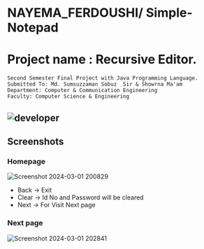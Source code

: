 # NAYEMA_FERDOUSHI/ Simple-Notepad

# Project name : Recursive Editor.
<!-- badges -->
```
Second Semester Final Project with Java Programming Language.
Submitted To: Md. Sumsuzzaman Sobuz  Sir & Showrna Ma'am
Department: Computer & Communication Engineering
Faculty: Computer Science & Engineering
```
![developer](https://img.shields.io/badge/Developed%20By%20%3A-Nayema%20Ferdoushi-red)
---
## Screenshots
### Homepage

![Screenshot 2024-03-01 200829](https://github.com/NAYEMA26/Nayema26_Simple-Notepad/assets/134846919/9a93d6a0-34e3-45a4-8c75-423148af130b)

- Back -> Exit 
- Clear -> Id No and Password will be cleared 
- Next -> For Visit Next page 
### Next page
![Screenshot 2024-03-01 202841](https://github.com/NAYEMA26/Nayema26_Simple-Notepad/assets/134846919/fa8d8259-6bc2-4df5-89cf-0d29245d3467)
